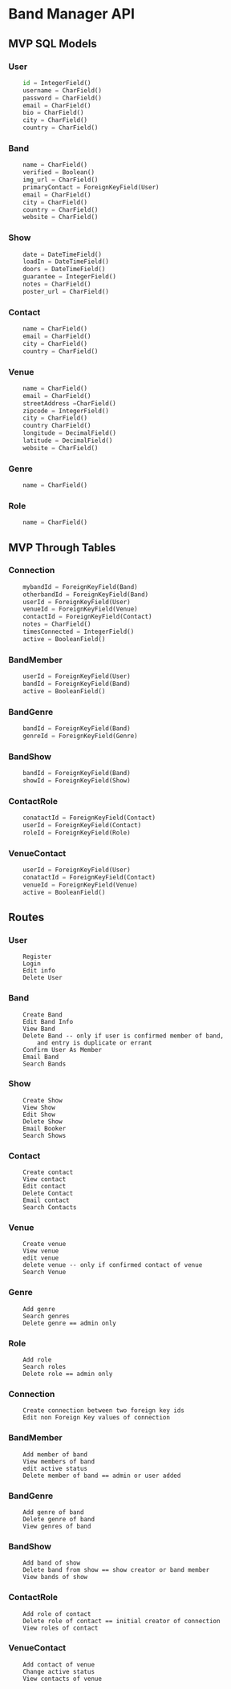 # Band Manager API

## MVP SQL Models

### User
```python
	id = IntegerField()
	username = CharField()
	password = CharField()
	email = CharField()
	bio = CharField()
	city = CharField()
	country = CharField()
```

### Band
```python
	name = CharField()
	verified = Boolean()
	img_url = CharField()
	primaryContact = ForeignKeyField(User)
	email = CharField()
	city = CharField()
	country = CharField()
	website = CharField()
```

### Show
```python
	date = DateTimeField()
	loadIn = DateTimeField()
	doors = DateTimeField()
	guarantee = IntegerField()
	notes = CharField()
	poster_url = CharField()
```

### Contact
```python
	name = CharField()
	email = CharField()
	city = CharField()
	country = CharField()
```

### Venue
```python
	name = CharField()
	email = CharField()
	streetAddress =CharField()
	zipcode = IntegerField()
	city = CharField()
	country CharField()
	longitude = DecimalField()
	latitude = DecimalField()
	website = CharField()
```

### Genre
```python
	name = CharField()
```

### Role
```python
	name = CharField()
```

## MVP Through Tables

### Connection
```python
	mybandId = ForeignKeyField(Band)
	otherbandId = ForeignKeyField(Band)
	userId = ForeignKeyField(User)
	venueId = ForeignKeyField(Venue)
	contactId = ForeignKeyField(Contact)
	notes = CharField()
	timesConnected = IntegerField()
	active = BooleanField()
```

### BandMember
```python
	userId = ForeignKeyField(User)
	bandId = ForeignKeyField(Band)
	active = BooleanField()
```

### BandGenre
```python
	bandId = ForeignKeyField(Band)
	genreId = ForeignKeyField(Genre)
```

### BandShow
```python
	bandId = ForeignKeyField(Band)
	showId = ForeignKeyField(Show)
```

### ContactRole
```python
	conatactId = ForeignKeyField(Contact)
	userId = ForeignKeyField(Contact)
	roleId = ForeignKeyField(Role)
```

### VenueContact
```python
	userId = ForeignKeyField(User)
	conatactId = ForeignKeyField(Contact)
 	venueId = ForeignKeyField(Venue)
 	active = BooleanField()
```

## Routes

### User
```
	Register
	Login
	Edit info
	Delete User
```

### Band
```
	Create Band
	Edit Band Info
	View Band
	Delete Band -- only if user is confirmed member of band, 
		and entry is duplicate or errant
	Confirm User As Member
	Email Band
	Search Bands
```

### Show
```
	Create Show
	View Show
	Edit Show 
	Delete Show
	Email Booker
	Search Shows
```

### Contact
```
	Create contact
	View contact
	Edit contact 
	Delete Contact
	Email contact
	Search Contacts
```

### Venue
```
	Create venue
	View venue
	edit venue 
	delete venue -- only if confirmed contact of venue
	Search Venue
```

### Genre
```
	Add genre
	Search genres
	Delete genre == admin only
```

### Role
```
	Add role 
	Search roles
	Delete role == admin only
```

### Connection
```
	Create connection between two foreign key ids
	Edit non Foreign Key values of connection
```

### BandMember
```
	Add member of band
	View members of band
	edit active status
	Delete member of band == admin or user added
```

### BandGenre
```
	Add genre of band
	Delete genre of band
	View genres of band
```

### BandShow
```
	Add band of show
	Delete band from show == show creator or band member
	View bands of show
```

### ContactRole
```
	Add role of contact
	Delete role of contact == initial creator of connection
	View roles of contact
```

### VenueContact
```
	Add contact of venue
	Change active status
	View contacts of venue
```
